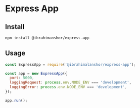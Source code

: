 # Express App

## Install

```bash
npm install @ibrahimanshor/express-app
```

## Usage

```js
const ExpressApp = require('@ibrahimalanshor/express-app');

const app = new ExpressApp({
  port: 5000,
  loggingRequest: process.env.NODE_ENV === 'development',
  loggingError: process.env.NODE_ENV === 'development',
});

app.run();
```
